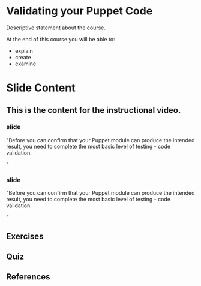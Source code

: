 # Validating your Puppet Code

Descriptive statement about the course.  

At the end of this course you will be able to:

* explain 
* create 
* examine 




# Slide Content
## This is the content for the instructional video.

### slide 
"Before you can confirm that your Puppet module can produce the intended result, you need to complete the most basic level of testing - code validation. 

”



### slide 
"Before you can confirm that your Puppet module can produce the intended result, you need to complete the most basic level of testing - code validation. 

”





## Exercises

## Quiz

## References